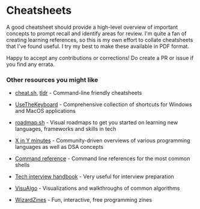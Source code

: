 # Cheatsheets
A good cheatsheet should provide a high-level overview of important concepts to prompt recall and identify areas for review. I'm quite a fan of creating learning references, so this is my own effort to collate cheatsheets that I've found useful. I try my best to make these available in PDF format.

Happy to accept any contributions or corrections! Do create a PR or issue if you find any errata.

### Other resources you might like

- [cheat.sh](https://github.com/chubin/cheat.sh), [tldr](https://github.com/tldr-pages/tldr) - Command-line friendly cheatsheets

- [UseTheKeyboard](https://usethekeyboard.com/) - Comprehensive collection of shortcuts for Windows and MacOS applications

- [roadmap.sh](https://roadmap.sh/) - Visual roadmaps to get you started on learning new languages, frameworks and skills in tech

- [X in Y minutes](https://learnxinyminutes.com/) - Community-driven overviews of various programming languages as well as DSA concepts

- [Command reference](https://ss64.com/) - Command line references for the most common shells

- [Tech interview handbook](https://www.techinterviewhandbook.org/) - Very useful for interview preparation

- [VisuAlgo](https://visualgo.net/en) - Visualizations and walkthroughs of common algorithms

- [WizardZines](https://wizardzines.com/) - Fun, interactive, free programming zines
